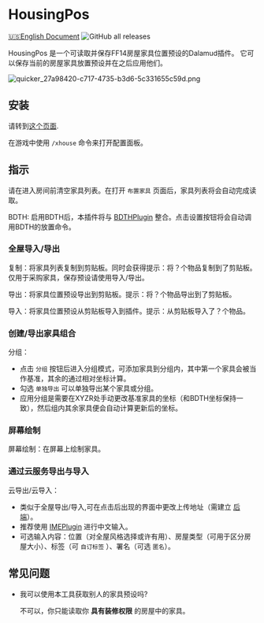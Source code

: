 # HousingPos
[🇺🇸English Document](README.md)
![GitHub all releases](https://img.shields.io/github/downloads/Bluefissure/HousingPos/total)

HousingPos 是一个可读取并保存FF14房屋家具位置预设的Dalamud插件。 
它可以保存当前的房屋家具放置预设并在之后应用他们。

![quicker_27a98420-c717-4735-b3d6-5c331655c59d.png](https://i.loli.net/2021/01/18/GS6HkexFmKjJn5v.png)

## 安装

请转到[这个页面](https://github.com/Bluefissure/DalamudPlugins/tree/Bluefissure).

在游戏中使用 `/xhouse` 命令来打开配置面板。

## 指示

请在进入房间前清空家具列表。在打开 `布置家具` 页面后，家具列表将会自动完成读取。

BDTH: 启用BDTH后，本插件将与 [BDTHPlugin](https://github.com/LeonBlade/BDTHPlugin) 整合。点击设置按钮将会自动调用BDTH的放置命令。 

### 全屋导入/导出

复制：将家具列表复制到剪贴板。同时会获得提示：将？个物品复制到了剪贴板。仅用于采购家具，保存预设请使用导入/导出。  

导出：将家具位置预设导出到剪贴板。提示：将？个物品导出到了剪贴板。  

导入：将家具位置预设从剪贴板导入到插件。提示：从剪贴板导入了？个物品。   

### 创建/导出家具组合

分组：
- 点击 `分组` 按钮后进入分组模式，可添加家具到分组内，其中第一个家具会被当作基准，其余的通过相对坐标计算。
- 勾选 `单独导出` 可以单独导出某个家具或分组。
- 应用分组是需要在XYZR处手动更改基准家具的坐标（和BDTH坐标保持一致），然后组内其余家具便会自动计算更新后的坐标。

### 屏幕绘制

屏幕绘制：在屏幕上绘制家具。 

### 通过云服务导出与导入

云导出/云导入：
- 类似于全屋导出/导入,可在点击后出现的界面中更改上传地址（需建立 [后端](https://github.com/lclichen/BackendForHousingPos)）。
- 推荐使用 [IMEPlugin](https://github.com/Bluefissure/IMEPlugin) 进行中文输入。
- 可选输入内容：位置（对全屋风格选择或许有用）、房屋类型（可用于区分房屋大小）、标签（可 `自订标签` ）、署名（可选 `匿名`）。


## 常见问题

- 我可以使用本工具获取别人的家具预设吗?

  不可以，你只能读取你 **具有装修权限** 的房屋中的家具。
